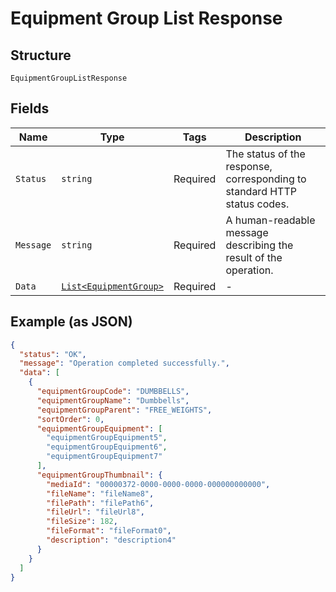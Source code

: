 
# Equipment Group List Response

## Structure

`EquipmentGroupListResponse`

## Fields

| Name | Type | Tags | Description |
|  --- | --- | --- | --- |
| `Status` | `string` | Required | The status of the response, corresponding to standard HTTP status codes. |
| `Message` | `string` | Required | A human-readable message describing the result of the operation. |
| `Data` | [`List<EquipmentGroup>`](../../doc/models/equipment-group.md) | Required | - |

## Example (as JSON)

```json
{
  "status": "OK",
  "message": "Operation completed successfully.",
  "data": [
    {
      "equipmentGroupCode": "DUMBBELLS",
      "equipmentGroupName": "Dumbbells",
      "equipmentGroupParent": "FREE_WEIGHTS",
      "sortOrder": 0,
      "equipmentGroupEquipment": [
        "equipmentGroupEquipment5",
        "equipmentGroupEquipment6",
        "equipmentGroupEquipment7"
      ],
      "equipmentGroupThumbnail": {
        "mediaId": "00000372-0000-0000-0000-000000000000",
        "fileName": "fileName8",
        "filePath": "filePath6",
        "fileUrl": "fileUrl8",
        "fileSize": 182,
        "fileFormat": "fileFormat0",
        "description": "description4"
      }
    }
  ]
}
```


